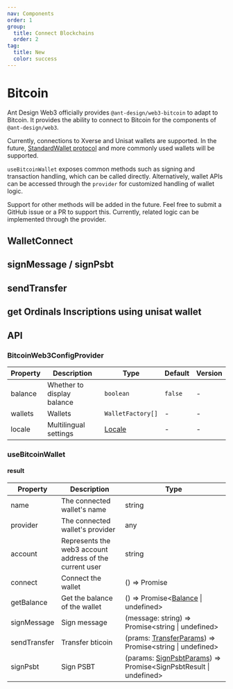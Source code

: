 ```yaml
---
nav: Components
order: 1
group:
  title: Connect Blockchains
  order: 2
tag:
  title: New
  color: success
---
```


# Bitcoin

Ant Design Web3 officially provides `@ant-design/web3-bitcoin` to adapt to Bitcoin. It provides the ability to connect to Bitcoin for the components of `@ant-design/web3`.

Currently, connections to Xverse and Unisat wallets are supported. In the future, [StandardWallet protocol](https://github.com/ExodusMovement/bitcoin-wallet-standard) and more commonly used wallets will be supported.

`useBitcoinWallet` exposes common methods such as signing and transaction handling, which can be called directly. Alternatively, wallet APIs can be accessed through the `provider` for customized handling of wallet logic.

Support for other methods will be added in the future. Feel free to submit a GitHub issue or a PR to support this. Currently, related logic can be implemented through the provider.

## WalletConnect

<code src="./demos/basic.tsx"></code>

## signMessage / signPsbt

<code src="./demos/sign.tsx"></code>

## sendTransfer

<code src="./demos/send-transfer.tsx"></code>

## get Ordinals Inscriptions using unisat wallet

<code src="./demos/get-inscriptions.tsx"></code>

## API

### BitcoinWeb3ConfigProvider

| Property | Description | Type | Default | Version |
| --- | --- | --- | --- | --- |
| balance | Whether to display balance | `boolean` | `false` | - |
| wallets | Wallets | `WalletFactory[]` | - | - |
| locale | Multilingual settings | [Locale](https://github.com/ant-design/ant-design-web3/blob/main/packages/common/src/locale/en_US.ts) | - | - |

### useBitcoinWallet

#### result

| Property | Description | Type |
| --- | --- | --- |
| name | The connected wallet's name | string |
| provider | The connected wallet's provider | any |
| account | Represents the web3 account address of the current user | string |
| connect | Connect the wallet | () => Promise<void> |
| getBalance | Get the balance of the wallet | () => Promise<[Balance](https://github.com/ant-design/ant-design-web3/blob/main/packages/common/src/types.ts#181) \| undefined> |
| signMessage | Sign message | (message: string) => Promise<string \| undefined> |
| sendTransfer | Transfer bticoin | (prams: [TransferParams](https://github.com/ant-design/ant-design-web3/blob/main/packages/bitcoin/src/types.tsx#L14)) => Promise<string \| undefined> |
| signPsbt | Sign PSBT | (params: [SignPsbtParams](https://github.com/ant-design/ant-design-web3/blob/main/packages/bitcoin/src/types.tsx#L9)) => Promise<SignPsbtResult \| undefined> |
